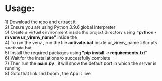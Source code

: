 <h1>Usage:</h1>
1) Download the repo and extract it<br>
2) Ensure you are using Python 3.9.6 global interpreter<br>
3) Create a virtual environment inside the project directory using <b>"python -m venv ur_virenv_name"</b> inside the <br>
4) To run the venv , run the file <b>activate.bat</b> inside ur_virenv_name >Scripts >activate.bat<br>
5) Install the required packages using  <b>"pip install -r requirements.txt"</b><br>
6) Wait for the installations to successfully complete<br>
7) Then run the <b>main.py</b> , it will show the default port in which the server is running<br>
8) Goto that link and boom , the App is live<br>


